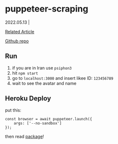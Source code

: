 # puppeteer-scraping
2022.05.13 | 
 
[Related Article](https://juniorfrontend.ir/%d9%88%d8%a8-%d8%a7%d8%b3%da%a9%d8%b1%d9%be%db%8c%d9%86%da%af-puppeteer/)

[Github repo](https://github.com/Junior-Front-End/puppeteer-scraping)


## Run 

1. if you are in Iran use `psiphon3`
2. hit `npm start`
3. go to `localhost:3000` and insert likee ID: `123456789` 
4. wait to see the avatar and name

## Heroku Deploy 

put this: 
```
const browser = await puppeteer.launch({ 
    args: ['--no-sandbox'] 
});
```

then read [package](https://github.com/puppeteer/puppeteer/blob/main/docs/troubleshooting.md#running-puppeteer-on-heroku
)!
